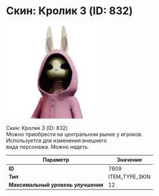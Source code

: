 # Скин: Кролик 3 (ID: 832)

![Item Image](../img/7609.webp?raw=true)

Скин: Кролик 3 (ID: 832)<br>Можно приобрести на центральном рынке у игроков.<br>Используется для изменения внешнего<br>вида персонажа. Можно надеть.


| Параметр | Значение |
|----------|----------|
| **ID** | 7609 |
| **Тип** | ITEM_TYPE_SKIN |
| **Максимальный уровень улучшения** | 12 |

